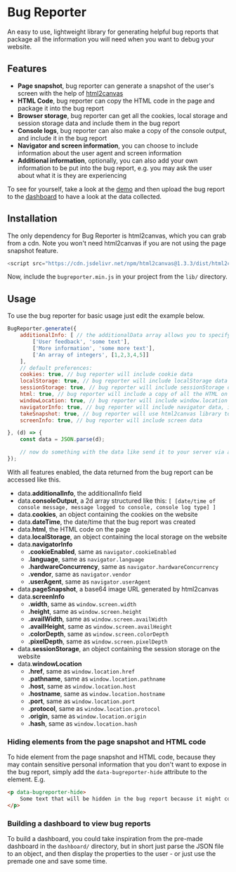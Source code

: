 # Bug Reporter

An easy to use, lightweight library for generating helpful bug reports that package all the information you will need when you want to debug your website.

## Features
- **Page snapshot**, bug reporter can generate a snapshot of the user's screen with the help of [html2canvas](https://github.com/niklasvh/html2canvas)
- **HTML Code**, bug reporter can copy the HTML code in the page and package it into the bug report
- **Browser storage**, bug reporter can get all the cookies, local storage and session storage data and include them in the bug report
- **Console logs**, bug reporter can also make a copy of the console output, and include it in the bug report
- **Navigator and screen information**, you can choose to include information about the user agent and screen information
- **Additional information**, optionally, you can also add your own information to be put into the bug report, e.g. you may ask the user about what it is they are experiencing

To see for yourself, take a look at the [demo](https://morcreate.net/github/BugReporter/) and then upload the bug report to the [dashboard](https://morcreate.net/github/BugReporter/dashboard/) to have a look at the data collected.

## Installation
The only dependency for Bug Reporter is html2canvas, which you can grab from a cdn. Note you won't need html2canvas if you are not using the page snapshot feature.
```js
<script src="https://cdn.jsdelivr.net/npm/html2canvas@1.3.3/dist/html2canvas.min.js" integrity="sha256-QT3W6xEiCZLGc8yEu9fiRM+V1UlKjJ/WEfg1VXnFns4=" crossorigin="anonymous"></script>
```
Now, include the `bugreporter.min.js` in your project from the `lib/` directory.

## Usage

To use the bug reporter for basic usage just edit the example below.
```js
BugReporter.generate({
    additionalInfo: [ // the additionalData array allows you to specify additional information to go alongside the bug report
        ['User feedback', 'some text'],
        ['More information', 'some more text'],
        ['An array of integers', [1,2,3,4,5]]
    ],
    // default preferences:
    cookies: true, // bug reporter will include cookie data
    localStorage: true, // bug reporter will include localStorage data
    sessionStorage: true, // bug reporter will include sessionStorage data
    html: true, // bug reporter will include a copy of all the HTML on the page, tags with the 'data-bugreporter-hide' attribute will be omitted
    windowLocation: true, // bug reporter will include window.location data
    navigatorInfo: true, // bug reporter will include navigator data, including userAgent and language
    takeSnapshot: true, // bug reporter will use html2canvas library to take a snapshot of the page. Note: you need to include html2canvas.js in your page
    screenInfo: true, // bug reporter will include screen data

}, (d) => {
    const data = JSON.parse(d);

    // now do something with the data like send it to your server via a post request where the JSON can then be saved for debugging purposes
});
```
With all features enabled, the data returned from the bug report can be accessed like this.
- data.**additionalInfo**, the additionalInfo field
- data.**consoleOutput**, a 2d array structured like this: `[ [date/time of console message, message logged to console, console log type] ]`
- data.**cookies**, an object containing the cookies on the website
- data.**dateTime**, the date/time that the bug report was created
- data.**html**, the HTML code on the page
- data.**localStorage**, an object containing the local storage on the website
- data.**navigatorInfo**
  - **.cookieEnabled**, same as `navigator.cookieEnabled`
  - **.language**, same as `navigator.language`
  - **.hardwareConcurrency**, same as `navigator.hardwareConcurrency`
  - **.vendor**, same as `navigator.vendor`
  - **.userAgent**, same as `navigator.userAgent`
- data.**pageSnapshot**, a base64 image URL generated by html2canvas
- data.**screenInfo**
  - **.width**, same as `window.screen.width`
  - **.height**, same as `window.screen.height`
  - **.availWidth**, same as `window.screen.availWidth`
  - **.availHeight**, same as `window.screen.availHeight`
  - **.colorDepth**, same as `window.screen.colorDepth`
  - **.pixelDepth**, same as `window.screen.pixelDepth`
- data.**sessionStorage**, an object containing the session storage on the website
- data.**windowLocation**
  - **.href**, same as `window.location.href`
  - **.pathname**, same as `window.location.pathname`
  - **.host**, same as `window.location.host`
  - **.hostname**, same as `window.location.hostname`
  - **.port**, same as `window.location.port`
  - **.protocol**, same as `window.location.protocol`
  - **.origin**, same as `window.location.origin`
  - **.hash**, same as `window.location.hash`

### Hiding elements from the page snapshot and HTML code
To hide element from the page snapshot and HTML code, because they may contain sensitive personal information that you don't want to expose in the bug report, simply add the `data-bugreporter-hide` attribute to the element.
E.g.
```html
<p data-bugreporter-hide>
    Some text that will be hidden in the bug report because it might contain sensitive information
</p>
```

### Building a dashboard to view bug reports
To build a dashboard, you could take inspiration from the pre-made dashboard in the `dashboard/` directory, but in short just parse the JSON file to an object, and then display the properties to the user - or just use the premade one and save some time.
